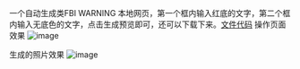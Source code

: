 一个自动生成类FBI WARNING 本地网页，第一个框内输入红底的文字，第二个框内输入无底色的文字，点击生成预览即可，还可以下载下来。[文件代码](https://github.com/iszhixiang/Fun/blob/main/FBI%20WARNING.html)
操作页面效果
![image](https://github.com/iszhixiang/images/blob/main/2024-12-28/%E6%93%8D%E4%BD%9C%E9%A1%B5%E9%9D%A2.png)

生成的照片效果
![image](https://github.com/iszhixiang/images/blob/main/2024-12-28/%E4%B8%8B%E8%BD%BD%E5%9B%BE%E7%89%87%E6%95%88%E6%9E%9C.png)
